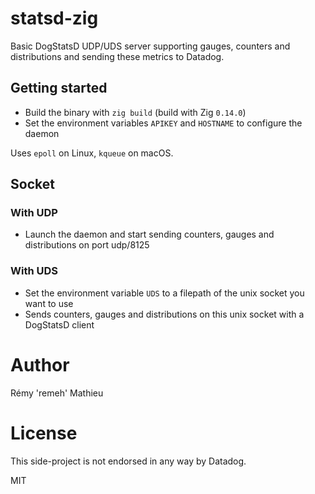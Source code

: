 # statsd-zig

Basic DogStatsD UDP/UDS server supporting gauges, counters and distributions
and sending these metrics to Datadog.

## Getting started

- Build the binary with `zig build` (build with Zig `0.14.0`)
- Set the environment variables `APIKEY` and `HOSTNAME` to configure the daemon

Uses `epoll` on Linux, `kqueue` on macOS. 

## Socket

### With UDP

- Launch the daemon and start sending counters, gauges and distributions on port udp/8125

### With UDS

- Set the environment variable `UDS` to a filepath of the unix socket you want to use
- Sends counters, gauges and distributions on this unix socket with a DogStatsD client

# Author

Rémy 'remeh' Mathieu

# License

This side-project is not endorsed in any way by Datadog.

MIT
